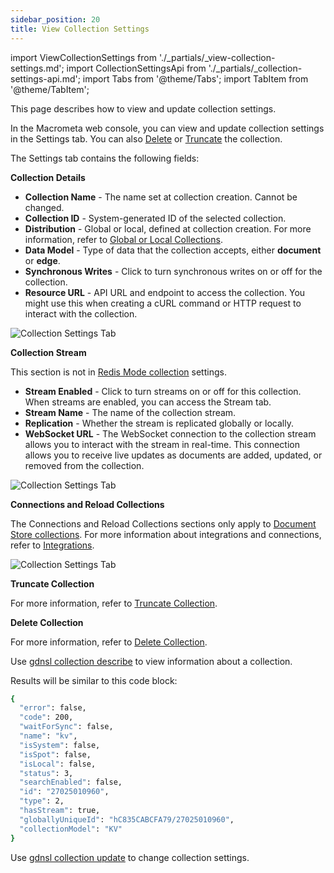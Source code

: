 ```yaml
---
sidebar_position: 20
title: View Collection Settings
---
```


import ViewCollectionSettings from './_partials/_view-collection-settings.md';
import CollectionSettingsApi from './_partials/_collection-settings-api.md';
import Tabs from '@theme/Tabs';
import TabItem from '@theme/TabItem';

This page describes how to view and update collection settings.

<Tabs groupId="operating-systems">
<TabItem value="ui" label="UI">

In the Macrometa web console, you can view and update collection settings in the Settings tab. You can also [Delete](delete-collection.md) or [Truncate](truncate-collection.md) the collection.

<ViewCollectionSettings />

The Settings tab contains the following fields:

**Collection Details**

- **Collection Name** - The name set at collection creation. Cannot be changed.
- **Collection ID** - System-generated ID of the selected collection.
- **Distribution** - Global or local, defined at collection creation. For more information, refer to [Global or Local Collections](./index.md#global-or-local-collections).
- **Data Model** - Type of data that the collection accepts, either **document** or **edge**.
- **Synchronous Writes** - Click to turn synchronous writes on or off for the collection.
- **Resource URL** - API URL and endpoint to access the collection. You might use this when creating a cURL command or HTTP request to interact with the collection.

![Collection Settings Tab](/img/collections/key-value-store-settings.png)

**Collection Stream**

This section is not in [Redis Mode collection](./redis-mode/) settings.

- **Stream Enabled** - Click to turn streams on or off for this collection. When streams are enabled, you can access the Stream tab.
- **Stream Name** - The name of the collection stream.
- **Replication** - Whether the stream is replicated globally or locally.
- **WebSocket URL** - The WebSocket connection to the collection stream allows you to interact with the stream in real-time. This connection allows you to receive live updates as documents are added, updated, or removed from the collection.

![Collection Settings Tab](/img/collections/key-value-store-settings.png)

**Connections and Reload Collections**

The Connections and Reload Collections sections only apply to [Document Store collections](./documents/). For more information about integrations and connections, refer to [Integrations](../integrations/).

![Collection Settings Tab](/img/collections/key-value-store-settings.png)

**Truncate Collection**

For more information, refer to [Truncate Collection](./truncate-collection).

**Delete Collection**

For more information, refer to [Delete Collection](./delete-collection).

</TabItem>
<TabItem value="cli" label="CLI">

Use [gdnsl collection describe](../cli/collections-cli#gdnsl-collection-describe) to view information about a collection.

Results will be similar to this code block:

```bash
{
  "error": false,
  "code": 200,
  "waitForSync": false,
  "name": "kv",
  "isSystem": false,
  "isSpot": false,
  "isLocal": false,
  "status": 3,
  "searchEnabled": false,
  "id": "27025010960",
  "type": 2,
  "hasStream": true,
  "globallyUniqueId": "hC835CABCFA79/27025010960",
  "collectionModel": "KV"
}
```

Use [gdnsl collection update](../cli/collections-cli#gdnsl-collection-update) to change collection settings.

</TabItem>
<TabItem value="api" label="API">

<CollectionSettingsApi />

</TabItem>
</Tabs>
